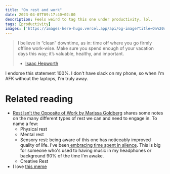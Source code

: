 ```yaml
---
title: "On rest and work"
date: 2023-04-07T09:17:40+02:00
description: Feels weird to tag this one under productivity, lol.
tags: [productivity]
images: ['https://images-here-hugo.vercel.app/api/og-image?title=On%20rest%20and%20work']
---
```


> I believe in “clean” downtime, as in: time off where you go firmly offline work-wise. Make sure you spend enough of your vacation days this way; it’s valuable, healthy, and important.
> - [Isaac Hepworth](https://github.com/hepwori/wwi/)

I endorse this statement 100%. I don't have slack on my phone, so when I'm AFK without the laptops, I'm truly away.

# Related reading
- [Rest Isn’t the Opposite of Work by Marissa Goldberg](https://www.remoteworkprep.com/blog/rest-isnt-the-opposite-of-work) shares some notes on the many different types of rest we can and need to engage in. To name a few:
  - Physical rest
  - Mental rest
  - Sensory rest: being aware of this one has noticeably improved quality of life. I've been[ embracing time spent in silence](/autoplay-opinion). This is big for someone who's used to having music in my headphones or background 90% of the time I'm awake.
  - Creative Rest
- I love [this meme](https://www.instagram.com/reel/CnHi4M3hw95/)